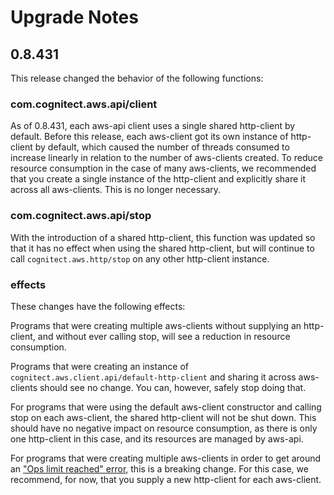 # Upgrade Notes

## 0.8.431

This release changed the behavior of the following functions:

### com.cognitect.aws.api/client

As of 0.8.431, each aws-api client uses a single shared http-client by
default.  Before this release, each aws-client got its own instance of
http-client by default, which caused the number of threads consumed to
increase linearly in relation to the number of aws-clients created.
To reduce resource consumption in the case of many aws-clients, we
recommended that you create a single instance of the http-client and
explicitly share it across all aws-clients. This is no longer
necessary.

### com.cognitect.aws.api/stop

With the introduction of a shared http-client, this function was
updated so that it has no effect when using the shared http-client,
but will continue to call `cognitect.aws.http/stop` on any other
http-client instance.

### effects

These changes have the following effects:

Programs that were creating multiple aws-clients without supplying
an http-client, and without ever calling stop, will see a reduction
in resource consumption.

Programs that were creating an instance of
`cognitect.aws.client.api/default-http-client` and sharing it across
aws-clients should see no change. You can, however, safely stop doing
that.

For programs that were using the default aws-client constructor and
calling stop on each aws-client, the shared http-client will not be
shut down. This should have no negative impact on resource consumption,
as there is only one http-client in this case, and its resources are
managed by aws-api.

For programs that were creating multiple aws-clients in order to get
around an ["Ops limit reached"
error](https://github.com/cognitect-labs/aws-api/issues/98), this is a
breaking change. For this case, we recommend, for now, that you supply
a new http-client for each aws-client.
